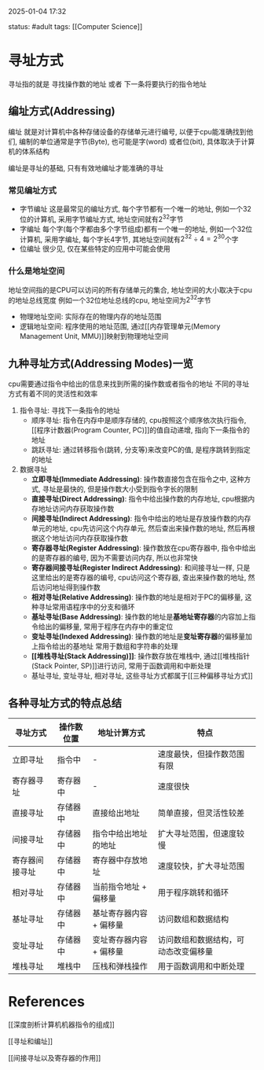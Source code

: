 2025-01-04    17:32

status: #adult 
tags: [[Computer Science]]


# 寻址方式

寻址指的就是 寻找操作数的地址 或者 下一条将要执行的指令地址

## 编址方式(Addressing)

编址 就是对计算机中各种存储设备的存储单元进行编号, 以便于cpu能准确找到他们, 编制的单位通常是字节(Byte), 也可能是字(word) 或者位(bit), 具体取决于计算机的体系结构

编址是寻址的基础, 只有有效地编址才能准确的寻址
### 常见编址方式

- 字节编址
	这是最常见的编址方式, 每个字节都有一个唯一的地址, 例如一个32位的计算机, 采用字节编址方式, 地址空间就有$2^{32}$字节
- 字编址
	每个字(每个字都由多个字节组成)都有一个唯一的地址, 例如一个32位计算机, 采用字编址, 每个字长4字节, 其地址空间就有$2^{32}\div4=2^{30}$个字
- 位编址
	很少见, 仅在某些特定的应用中可能会使用

### 什么是地址空间

地址空间指的是CPU可以访问的所有存储单元的集合, 地址空间的大小取决于cpu的地址总线宽度
例如一个32位地址总线的cpu, 地址空间为$2^{32}$字节

- 物理地址空间: 实际存在的物理内存的地址范围
- 逻辑地址空间: 程序使用的地址范围, 通过[[内存管理单元(Memory Management Unit, MMU)]]映射到物理地址空间

## 九种寻址方式(Addressing Modes)一览
cpu需要通过指令中给出的信息来找到所需的操作数或者指令的地址
不同的寻址方式有着不同的灵活性和效率

1. 指令寻址: 寻找下一条指令的地址
	- 顺序寻址: 指令在内存中是顺序存储的, cpu按照这个顺序依次执行指令, [[程序计数器(Program Counter, PC)]]的值自动递增, 指向下一条指令的地址
	- 跳跃寻址: 通过转移指令(跳转, 分支等)来改变PC的值, 是程序跳转到指定的地址
2. 数据寻址
	- **立即寻址(Immediate Addressing)**: 操作数直接包含在指令之中, 这种方式, 寻址是最快的, 但是操作数大小受到指令字长的限制
	- **直接寻址(Direct Addressing)**: 指令中给出操作数的内存地址, cpu根据内存地址访问内存获取操作数
	- **间接寻址(Indirect Addressing)**: 指令中给出的地址是存放操作数的内存单元的地址, cpu先访问这个内存单元, 然后查出来操作数的地址, 然后再根据这个地址访问内存获取操作数
	- **寄存器寻址(Register Addressing)**: 操作数放在cpu寄存器中, 指令中给出的是寄存器的编号, 因为不需要访问内存, 所以也非常快
	- **寄存器间接寻址(Register Indirect Addressing)**: 和间接寻址一样, 只是这里给出的是寄存器的编号, cpu访问这个寄存器, 查出来操作数的地址, 然后访问地址得到操作数
	- **相对寻址(Relative Addressing)**: 操作数的地址是相对于PC的偏移量, 这种寻址常用语程序中的分支和循环
	- **基址寻址(Base Addressing)**: 操作数的地址是**基地址寄存器**的内容加上指令给出的偏移量, 常用于程序在内存中的重定位
	- **变址寻址(Indexed Addressing)**: 操作数的地址是**变址寄存器**的偏移量加上指令给出的基地址 常用于数组和字符串的处理
	- **[[堆栈寻址(Stack Addressing)]]**: 操作数存放在堆栈中, 通过[[堆栈指针(Stack Pointer, SP)]]进行访问, 常用于函数调用和中断处理
	- 基址寻址, 变址寻址, 相对寻址, 这些寻址方式都属于[[三种偏移寻址方式]]


## 各种寻址方式的特点总结

| 寻址方式    | 操作数位置 | 地址计算方式        | 特点                 |
| ------- | ----- | ------------- | ------------------ |
| 立即寻址    | 指令中   | -             | 速度最快，但操作数范围有限      |
| 寄存器寻址   | 寄存器中  | -             | 速度很快               |
| 直接寻址    | 存储器中  | 直接给出地址        | 简单直接，但灵活性较差        |
| 间接寻址    | 存储器中  | 指令中给出地址的地址    | 扩大寻址范围，但速度较慢       |
| 寄存器间接寻址 | 存储器中  | 寄存器中存放地址      | 速度较快，扩大寻址范围        |
| 相对寻址    | 存储器中  | 当前指令地址 + 偏移量  | 用于程序跳转和循环          |
| 基址寻址    | 存储器中  | 基址寄存器内容 + 偏移量 | 访问数组和数据结构          |
| 变址寻址    | 存储器中  | 变址寄存器内容 + 偏移量 | 访问数组和数据结构，可动态改变偏移量 |
| 堆栈寻址    | 堆栈中   | 压栈和弹栈操作       | 用于函数调用和中断处理        |

# References

[[深度剖析计算机机器指令的组成]]

[[寻址和编址]]

[[间接寻址以及寄存器的作用]]
